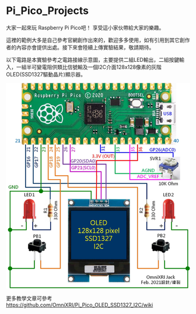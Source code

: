 # Pi_Pico_Projects

大家一起來玩 Raspberry Pi Pico吧！ 享受這小家伙帶給大家的樂趣。

這裡的範例大多是自己參考官網創作出來的，歡迎多多使用，如有引用到其它創作者的內容亦會提供出處。接下來會陸續上傳實驗結果，敬請期待。

以下電路是本實驗參考之電路接線示意圖，主要提供二組LED輸出，二組按鍵輸入，一組半可變電阻供類比信號輸及一個I2C介面128x128像素的灰階OLED(SSD1327驅動晶片)顯示器。

<img src="https://github.com/OmniXRI/Pi_Pico/blob/main/Images/Pi%20Pico%20Circuit.jpg" width="800px" /> 

更多教學文章可參考 https://github.com/OmniXRI/Pi_Pico_OLED_SSD1327_I2C/wiki
